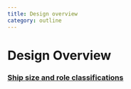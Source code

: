 ```yaml
---
title: Design overview
category: outline
---
```

# Design Overview
### [Ship size and role classifications](./ship_classification.md)

